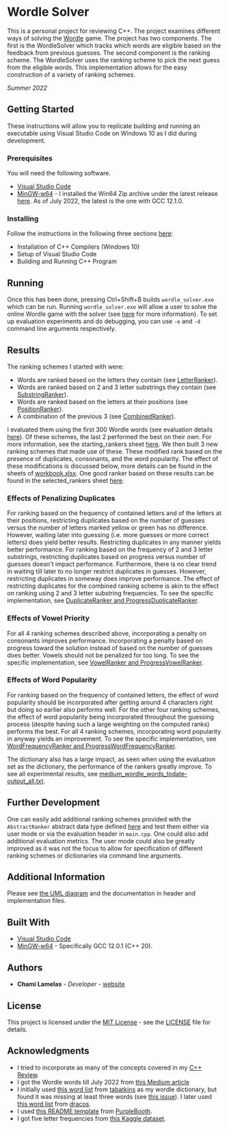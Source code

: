 # Wordle Solver

This is a personal project for reviewing C++. The project examines different ways of solving the [Wordle](https://www.nytimes.com/games/wordle/index.html) game. The project has two components. The first is the WordleSolver which tracks which words are eligible based on the feedback from previous guesses. The second component is the ranking scheme. The WordleSolver uses the ranking scheme to pick the next guess from the eligible words. This implementation allows for the easy construction of a variety of ranking schemes.

*Summer 2022*

## Getting Started

These instructions will allow you to replicate building and running an executable using Visual Studio Code on Windows 10 as I did during development.

### Prerequisites

You will need the following software.
- [Visual Studio Code](https://code.visualstudio.com/)
- [MinGW-w64](https://winlibs.com/) - I installed the Win64 Zip archive under the latest release [here](https://winlibs.com/#download-release). As of July 2022, the latest is the one with GCC 12.1.0.

### Installing

Follow the instructions in the following three sections [here](https://github.com/ChamiLamelas/Cpp_Review/blob/main/README.md):
- Installation of C++ Compilers (Windows 10)
- Setup of Visual Studio Code
- Building and Running C++ Program

## Running

Once this has been done, pressing Ctrl+Shift+B builds `wordle_solver.exe` which can be run. Running `wordle_solver.exe` will allow a user to solve the online Wordle game with the solver (see [here](src/user.h) for more information). To set up evaluation experiments and do debugging, you can use `-e` and `-d` command line arguments respectively.

## Results

The ranking schemes I started with were:
* Words are ranked based on the letters they contain (see [LetterRanker](src/letter_ranker.h)).
* Words are ranked based on 2 and 3 letter substrings they contain (see [SubstringRanker](src/letter_ranker.h)).
* Words are ranked based on the letters at their positions (see [PositionRanker](src/position_ranker.h)).
* A combination of the previous 3 (see [CombinedRanker](src/combined_ranker.h)).

I evaluated them using the first 300 Wordle words (see evaluation details [here](src/evaluation.h)). Of these schemes, the last 2 performed the best on their own. For more information, see the starting_rankers sheet [here](data/workbook.xlsx). We then built 3 new ranking schemes that made use of these. These modified rank based on the presence of duplicates, consonants, and the word popularity. The effect of these modifications is discussed below, more details can be found in the sheets of [workbook.xlsx](data/workbook.xlsx). One good ranker based on these results can be found in the selected_rankers sheet [here](data/workbook.xlsx).

### Effects of Penalizing Duplicates

For ranking based on the frequency of contained letters and of the letters at their positions, restricting duplicates based on the number of guesses versus the number of letters marked yellow or green has no difference. However, waiting later into guessing (i.e. more guesses or more correct letters) does yield better results. Restricting duplicates in any manner yields better performance. For ranking based on the frequency of 2 and 3 letter substrings, restricting duplicates based on progress versus number of guesses doesn't impact performance. Furthermore, there is no clear trend in waiting till later to no longer restrict duplicates in guesses. However, restricting duplicates in someway does improve performance. The effect of restricting duplicates for the combined ranking scheme is akin to the effect on ranking using 2 and 3 letter substring frequencies. To see the specific implementation, see [DuplicateRanker and ProgressDuplicateRanker](src/duplicate_ranker.h).

### Effects of Vowel Priority

For all 4 ranking schemes described above, incorporating a penalty on consonants improves performance. Incorporating a penalty based on progress toward the solution instead of based on the number of guesses does better. Vowels should not be penalized for too long. To see the specific implementation, see [VowelRanker and ProgressVowelRanker](src/vowel_ranker.h).

### Effects of Word Popularity

For ranking based on the frequency of contained letters, the effect of word popularity should be incorporated after getting around 4 characters right but doing so earlier also performs well. For the other four ranking schemes, the effect of word popularity being incorporated throughout the guessing process (despite having such a large weighting on the computed ranks) performs the best. For all 4 ranking schemes, incorporating word popularity in anyway yields an improvement. To see the specific implementation, see [WordFrequencyRanker and ProgressWordFrequencyRanker](src/word_frequency_ranker.h).

The dictionary also has a large impact, as seen when using the evaluation set as the dictionary, the performance of the rankers greatly improve. To see all experimental results, see [medium_wordle_words_todate-output_all.txt](data/medium_wordle_words_todate-output_all.txt). 

## Further Development

One can easily add additional ranking schemes provided with the `AbstractRanker` abstract data type defined [here](src/ranker.h) and test them either via user mode or via the evaluation header in `main.cpp`. One could also add additional evaluation metrics. The user mode could also be greatly improved as it was not the focus to allow for specification of different ranking schemes or dictionaries via command line arguments. 

## Additional Information

Please see [the UML diagram](uml_diagram.png) and the documentation in header and implementation files.

## Built With

  - [Visual Studio Code](https://code.visualstudio.com/)
  - [MinGW-w64](https://winlibs.com/) - Specifically GCC 12.0.1 (C++ 20).

## Authors

  - **Chami Lamelas** - *Developer* - [website](https://sites.google.com/brandeis.edu/chamilamelas)

## License

This project is licensed under the [MIT License](LICENSE) - see the [LICENSE](LICENSE) file for
details.

## Acknowledgments

  - I tried to incorporate as many of the concepts covered in my [C++ Review](https://github.com/ChamiLamelas/Cpp_Review).
  - I got the Wordle words till July 2022 from [this Medium article](https://medium.com/@owenyin/here-lies-wordle-2021-2027-full-answer-list-52017ee99e86)
  - I initially used [this word list](https://github.com/tabatkins/wordle-list) from [tabatkins](https://github.com/tabatkins) as my wordle dictionary, but found it was missing at least three words (see [this issue](https://github.com/tabatkins/wordle-list/issues/10)). I later used [this word list](https://gist.github.com/dracos/dd0668f281e685bad51479e5acaadb93) from [dracos](https://gist.github.com/dracos).
  - I used [this README template](https://github.com/PurpleBooth/a-good-readme-template#readme) from [PurpleBooth](https://github.com/PurpleBooth).
  - I got five letter frequencies from [this Kaggle dataset](https://www.kaggle.com/datasets/rtatman/english-word-frequency?resource=download).
